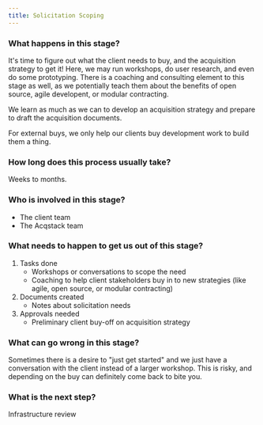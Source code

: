 ```yaml
---
title: Solicitation Scoping
---
```


### What happens in this stage? 
It's time to figure out what the client needs to buy, and the acquisition strategy to get it! Here, we may run workshops, do user research, and even do some prototyping. There is a coaching and consulting element to this stage as well, as we potentially teach them about the benefits of open source, agile developent, or modular contracting.

We learn as much as we can to develop an acquisition strategy and prepare to draft the acquisition documents.

For external buys, we only help our clients buy development work to build them a thing.

### How long does this process usually take?
Weeks to months.

### Who is involved in this stage? 

- The client team
- The Acqstack team

### What needs to happen to get us out of this stage? 
1. Tasks done
	- Workshops or conversations to scope the need
	- Coaching to help client stakeholders buy in to new strategies (like agile, open source, or modular contracting) 
2. Documents created
	- Notes about solicitation needs
3. Approvals needed
	- Preliminary client buy-off on acquisition strategy

### What can go wrong in this stage? 
Sometimes there is a desire to "just get started" and we just have a conversation with the client instead of a larger workshop. This is risky, and depending on the buy can definitely come back to bite you.

### What is the next step?
Infrastructure review

